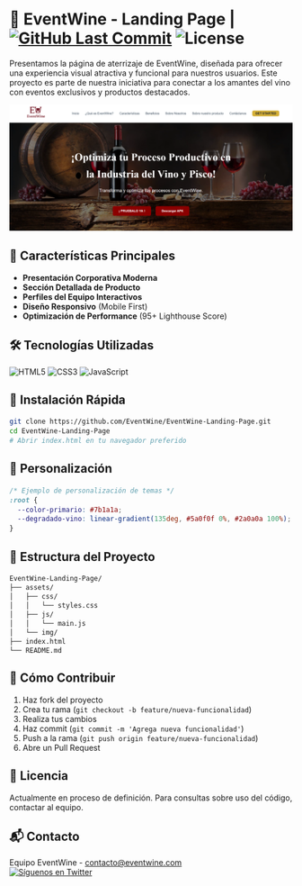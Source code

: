# 🍷 EventWine - Landing Page | [![GitHub Last Commit](https://img.shields.io/github/last-commit/EventWine/EventWine-Landing-Page)](https://github.com/EventWine/EventWine-Landing-Page/commits/main) ![License](https://img.shields.io/badge/License-Pendiente-red)

Presentamos la página de aterrizaje de EventWine, diseñada para ofrecer una experiencia visual atractiva y funcional para nuestros usuarios. Este proyecto es parte de nuestra iniciativa para conectar a los amantes del vino con eventos exclusivos y productos destacados.

![img.png](assets/img/img.png)

## 🌟 Características Principales
- **Presentación Corporativa Moderna**
- **Sección Detallada de Producto**
- **Perfiles del Equipo Interactivos**
- **Diseño Responsivo** (Mobile First)
- **Optimización de Performance** (95+ Lighthouse Score)

## 🛠 Tecnologías Utilizadas
![HTML5](https://img.shields.io/badge/HTML5-E34F26?style=flat&logo=html5&logoColor=white)
![CSS3](https://img.shields.io/badge/CSS3-1572B6?style=flat&logo=css3&logoColor=white)
![JavaScript](https://img.shields.io/badge/JavaScript-F7DF1E?style=flat&logo=javascript&logoColor=black)

## 🚀 Instalación Rápida
```bash
git clone https://github.com/EventWine/EventWine-Landing-Page.git
cd EventWine-Landing-Page
# Abrir index.html en tu navegador preferido
```

## 🎨 Personalización
```css
/* Ejemplo de personalización de temas */
:root {
  --color-primario: #7b1a1a;
  --degradado-vino: linear-gradient(135deg, #5a0f0f 0%, #2a0a0a 100%);
}
```

## 📂 Estructura del Proyecto
```plaintext
EventWine-Landing-Page/
├── assets/
│   ├── css/
│   │   └── styles.css
│   ├── js/
│   │   └── main.js
│   └── img/
├── index.html
└── README.md
```

## 🤝 Cómo Contribuir
1. Haz fork del proyecto
2. Crea tu rama (`git checkout -b feature/nueva-funcionalidad`)
3. Realiza tus cambios
4. Haz commit (`git commit -m 'Agrega nueva funcionalidad'`)
5. Push a la rama (`git push origin feature/nueva-funcionalidad`)
6. Abre un Pull Request

## 📄 Licencia
Actualmente en proceso de definición. Para consultas sobre uso del código, contactar al equipo.

## 📬 Contacto
Equipo EventWine - [contacto@eventwine.com](mailto:contacto@eventwine.com)  
[![Síguenos en Twitter](https://img.shields.io/badge/Twitter-1DA1F2?style=flat&logo=twitter&logoColor=white)](https://twitter.com/EventWine)
